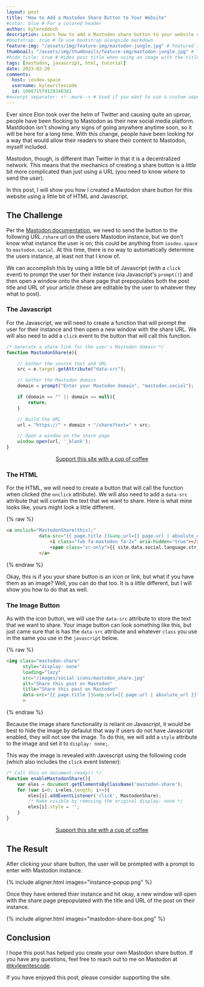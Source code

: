 ```yaml
---
layout: post
title: "How to Add a Mastodon Share Button to Your Website"
#color: blue # For a colored header
author: kylereddoch
description: Learn how to add a Mastodon share button to your website using a little bit of HTML and JavaScript.
#bootstrap: true # To use bootstrap alongside markdown
feature-img: "/assets/img/feature-img/mastodon-jungle.jpg" # Featured image in post header
thumbnail: "/assets/img/thumbnails/feature-img/mastodon-jungle.jpg" # Thumbnail for post in blog list
#hide_title: true # Hides post title when using an image with the title in it
tags: [mastodon, javascript, html, tutorial]
date: 2023-02-20
comments:
  host: iosdev.space
  username: kylewritescode 
  id: 109871579129340381
#excerpt_separator: <!--more--> # Used if you want to use a custom seperator (put the seperator in the post where you want it)
---
```


Ever since Elon took over the helm of Twitter and causing quite an uproar, people have been flocking to Mastodon as their new social media platform. Mastdodon isn't showing any signs of going anywhere anytime soon, so it will be here for a long time. With this change, people have been looking for a way that would allow their readers to share their content to Mastodon, myself included.

Mastodon, though, is different than Twitter in that it is a decentralized network. This means that the mechanics of creating a share button is a _little_ bit more complicated than just using a URL (you need to know _where_ to send the user).

In this post, I will show you how I created a Mastodon share button for this website using a little bit of HTML and Javascript.

## The Challenge

Per the [Mastodon documentation](https://docs.joinmastodon.org/methods/statuses/), we need to send the button to the following URL `/share` url on the users Mastodon instance, but we don't know what instance the user is on; this could be anything from `iosdev.space` to `mastodon.social`. At this time, there is no way to automatically determine the users instance, at least not that I know of.

We can accomplish this by using a little bit of Javascript (with a `click` event) to prompt the user for their instance (via Javascript's `prompt()`) and then open a window onto the share page that prepopulates both the post title and URL of your article (these are editable by the user to whatever they what to post).

### The Javascript

For the Javascript, we will need to create a function that will prompt the user for their instance and then open a new window with the share URL. We will also need to add a `click` event to the button that will call this function.

```javascript
/* Generate a share link for the user's Mastodon domain */
function MastodonShare(e){

    // Gather the source text and URL
    src = e.target.getAttribute("data-src");

    // Gather the Mastodon domain
    domain = prompt("Enter your Mastodon domain", "mastodon.social");

    if (domain == "" || domain == null){
        return;
    }

    // Build the URL
    url = "https://" + domain + "/share?text=" + src;

    // Open a window on the share page
    window.open(url, '_blank');
}
```

<div align="center"><a class="button" href="https://donate.stripe.com/3cs7voeE46LX07e7ss" target="_blank">Support this site with a cup of coffee</a></div>

### The HTML

For the HTML, we will need to create a button that will call the function when clicked (the `onclick` attribute). We will also need to add a `data-src` attribute that will contain the text that we want to share. Here is what mine looks like, yours might look a little different.

{% raw %}

```html
<a onclick="MastodonShare(this);"
            data-src="{{ page.title }}&amp;url={{ page.url | absolute_url }}" title="{{ site.data.social.language.str_share_on }} Mastodon">
                <i class="fab fa-mastodon fa-2x" aria-hidden="true"></i>
                <span class="sr-only">{{ site.data.social.language.str_share_on | default: "Share on" }} Mastodon</span>
            </a>
```

{% endraw %}

Okay, this is if you your share button is an icon or link, but what if you have them as an image? Well, you can do that too. It is a _little_ different, but I will show you how to do that as well.

### The Image Button

As with the icon button, we will use the `data-src` attribute to store the text that we want to share. Your image button can look something like this, but just came sure that is has the `data-src` attribute and whatever `class` you use in the same you use in the `javascript` below.

{% raw %}

```html
<img class="mastodon-share" 
      style="display: none" 
      loading="lazy" 
      src="/images/social-icons/mastodon_share.jpg" 
      alt="Share this post on Mastodon" 
      title="Share this post on Mastodon" 
      data-src="{{ page.title }}&amp;url={{ page.url | absolute_url }}"
      >
```

{% endraw %}

Because the image share functionality is reliant on Javascript, it would be best to hide the image by defaulut that way if users do not have Javascript enabled, they will not see the image. To do this, we will add a `style` attribute to the image and set it to `display: none;`.

This way the image is revealed with Javescript using the following code (which also includes the `click` event listener):

```javascript
/* Call this on document.ready() */
function enableMastodonShare(){
    var eles = document.getElementsByClassName('mastodon-share');
    for (var i=0; i<eles.length; i++){
        eles[i].addEventListener('click', MastodonShare);
        /* Make visible by removing the original display: none */
        eles[i].style = '';
    }
}
```

<div align="center"><a class="button" href="https://donate.stripe.com/3cs7voeE46LX07e7ss" target="_blank">Support this site with a cup of coffee</a></div>

## The Result

After clicking your share button, the user will be prompted with a prompt to enter with Mastodon instance.

{% include aligner.html images="instance-popup.png" %}

Once they have entered thier instance and hit okay, a new window will open with the share page prepopulated with the title and URL of the post on their instance.

{% include aligner.html images="mastodon-share-box.png" %}

## Conclusion

I hope this post has helped you create your own Mastodon share button. If you have any questions, feel free to reach out to me on Mastodon at [@kylewritescode](https://iosdev.space/@kylewritescode).

If you have enjoyed this post, please consider supporting the site.
